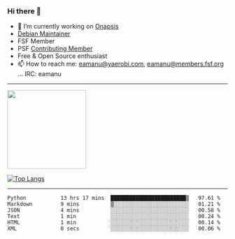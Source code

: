### Hi there 👋


- 🔭 I’m currently working on [Onapsis](http://onapsis.com)
- [Debian Maintainer](https://qa.debian.org/developer.php?login=eamanu%40yaerobi.com)
- FSF Member
- PSF [Contributing Member](https://www.python.org/psf/membership/#what-membership-classes-are-there)
- Free & Open Source enthusiast 
- 📫 How to reach me: eamanu@yaerobi.com, eamanu@members.fsf.org ... IRC: eamanu

---

<img height="180em" src="https://github-readme-stats.vercel.app/api?theme=dark&username=eamanu&show_icons=true&hide_border=true&&count_private=true&include_all_commits=true" />

[![Top Langs](https://github-readme-stats.vercel.app/api/top-langs/?theme=dark&username=eamanu&layout=compact)](https://github.com/anuraghazra/github-readme-stats)

---

<!--START_SECTION:waka-->

```text
Python           13 hrs 17 mins  ████████████████████████▒   97.61 %
Markdown         9 mins          ▒░░░░░░░░░░░░░░░░░░░░░░░░   01.21 %
JSON             4 mins          ░░░░░░░░░░░░░░░░░░░░░░░░░   00.58 %
Text             1 min           ░░░░░░░░░░░░░░░░░░░░░░░░░   00.24 %
HTML             1 min           ░░░░░░░░░░░░░░░░░░░░░░░░░   00.14 %
XML              0 secs          ░░░░░░░░░░░░░░░░░░░░░░░░░   00.06 %
```

<!--END_SECTION:waka-->
